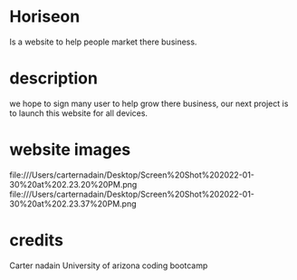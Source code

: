 # Horiseon 
Is a website to help people market there business.

# description 
we hope to sign many user to help grow there business, our next project is to launch this 
website for all devices. 

# website images
file:///Users/carternadain/Desktop/Screen%20Shot%202022-01-30%20at%202.23.20%20PM.png
file:///Users/carternadain/Desktop/Screen%20Shot%202022-01-30%20at%202.23.37%20PM.png

# credits 
Carter nadain
University of arizona coding bootcamp

